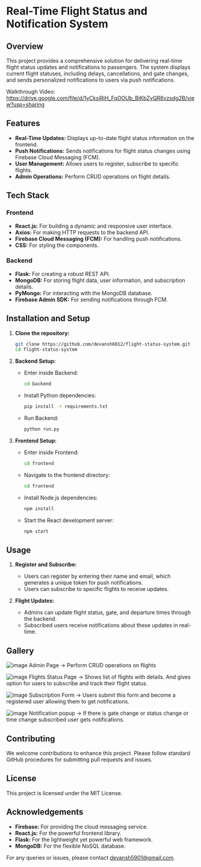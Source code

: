 # Real-Time Flight Status and Notification System

## Overview
This project provides a comprehensive solution for delivering real-time flight status updates and notifications to passengers. The system displays current flight statuses, including delays, cancellations, and gate changes, and sends personalized notifications to users via push notifications.

Walkthrough Video: https://drive.google.com/file/d/1yCksjRiH_FqOOUb_BiKbZyQR6vzsdg2B/view?usp=sharing

## Features
- **Real-Time Updates:** Displays up-to-date flight status information on the frontend.
- **Push Notifications:** Sends notifications for flight status changes using Firebase Cloud Messaging (FCM).
- **User Management:** Allows users to register, subscribe to specific flights.
- **Admin Operations:** Perform CRUD operations on flight details.

## Tech Stack

### Frontend
- **React.js:** For building a dynamic and responsive user interface.
- **Axios:** For making HTTP requests to the backend API.
- **Firebase Cloud Messaging (FCM):** For handling push notifications.
- **CSS:** For styling the components.

### Backend
- **Flask:** For creating a robust REST API.
- **MongoDB:** For storing flight data, user information, and subscription details.
- **PyMongo:** For interacting with the MongoDB database.
- **Firebase Admin SDK:** For sending notifications through FCM.


## Installation and Setup

1. **Clone the repository:**
    ```sh
    git clone https://github.com/devansh6012/flight-status-system.git
    cd flight-status-system
    ```

2. **Backend Setup:**
    - Enter inside Backend:
        ```sh
        cd backend
        ```
    - Install Python dependencies:
        ```sh
        pip install -r requirements.txt
        ```
    - Run Backend:
        ```sh
        python run.py
        ```

3. **Frontend Setup:**
    - Enter inside Frontend:
        ```sh
        cd frontend
        ```
    - Navigate to the frontend directory:
        ```sh
        cd frontend
        ```
    - Install Node.js dependencies:
        ```sh
        npm install
        ```
    - Start the React development server:
        ```sh
        npm start
        ```

## Usage
1. **Register and Subscribe:**
    - Users can register by entering their name and email, which generates a unique token for push notifications.
    - Users can subscribe to specific flights to receive updates.

2. **Flight Updates:**
    - Admins can update flight status, gate, and departure times through the backend.
    - Subscribed users receive notifications about these updates in real-time.

## Gallery

![image](https://github.com/user-attachments/assets/374d2512-8133-4728-9e8c-063542529633)
Admin Page -> Perform CRUD operations on flights

![image](https://github.com/user-attachments/assets/82dd8e10-9e00-4a60-9d23-3b769f6903f8)
Flights Status Page -> Shows list of flights with details. And gives option for users to subscribe and track their flight status.

![image](https://github.com/user-attachments/assets/41c042f6-7e16-4bd3-9546-fa833c60d3ee)
Subscription Form -> Users submit this form and become a registered user allowing them to get notifications.

![image](https://github.com/user-attachments/assets/2341293e-3039-42d7-aac6-2111c7cb3af9)
Notification popup -> If there is gate change or status change or time change subscribed user gets notifications.

## Contributing
We welcome contributions to enhance this project. Please follow standard GitHub procedures for submitting pull requests and issues.

## License
This project is licensed under the MIT License.

## Acknowledgements
- **Firebase:** For providing the cloud messaging service.
- **React.js:** For the powerful frontend library.
- **Flask:** For the lightweight yet powerful web framework.
- **MongoDB:** For the flexible NoSQL database.

For any queries or issues, please contact [devansh5901@gmail.com](mailto:devansh5901@gmail.com).
